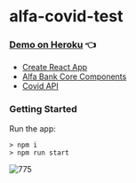 # alfa-covid-test

### [Demo on Heroku](https://alfa-covid-test.herokuapp.com/) :point_left:

- [Create React App](https://github.com/facebook/create-react-app)
- [Alfa Bank Core Components](https://github.com/alfa-laboratory/core-components)
- [Covid API](https://github.com/M-Media-Group/Covid-19-API)

### Getting Started
Run the app:
```
> npm i
> npm run start
```
![775](https://user-images.githubusercontent.com/34710484/134815314-a04cd490-c44c-4f4e-985f-d526ad38e9ed.png)

